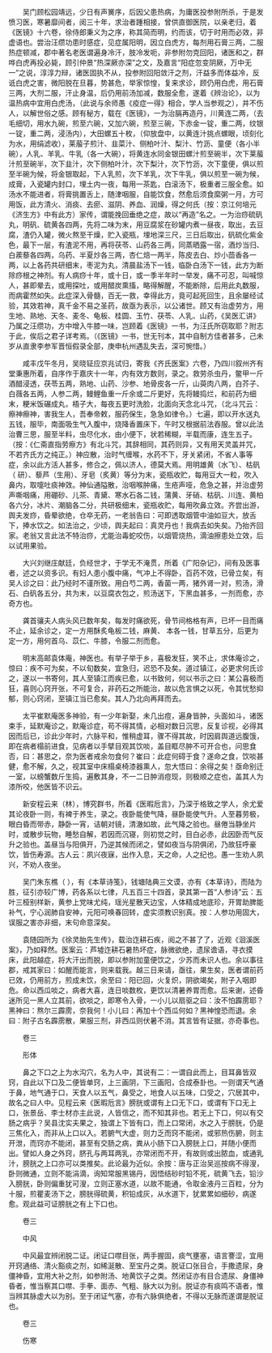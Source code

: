 <!-- { "loadSidebar": true } -->
　　吴门顾松园靖远，少日有声黉序，后因父患热病，为庸医投参附所杀，于是发愤习医，寒暑靡间者，阅三十年，求治者踵相接，曾供直御医院，以亲老归，着《医镜》十六卷，徐侍郎秉义为之序，称其简而明，约而该，切于时用而必效，非虚语也。尝治汪缵功患时感症，见症属阳明，因立白虎方，每剂用石膏三两，二服热症顿减，郡中著名老医谓遍身冷汗，肢冷发呃，非参附勿克回阳，诸医和之，群哗白虎再投必毙，顾引仲景“热深厥亦深”之文，及嘉言“阳症忽变阴厥，万中无一”之说，淳淳力辩，诸医固执不从，投参附回阳敛汗之剂，汗益多而体益冷，反诋白虎之害，微阳脱在旦暮，势甚危，举家惊惶，复来求诊，顾仍用白虎，用石膏三两，大剂二服，汗止身温，后仍用前汤加减，数服全愈，遂着《辨治论》，以为温热病中宜用白虎汤，（此说与余师愚《疫症一得》相合，学人当参观之），并不伤人，以解世俗之感。顾有秘方，载在《医镜》，一为治膈再造丹，川黄连二两，（去毛细切，用水九碗，煎至六碗，又加六碗，煎至三碗，下赤金一锭，重二两，纹银一锭，重二两，浸汤内），大田螺五十枚，（仰放盘中，以黄连汁挑点螺眼，顷刻化为水，用绢滤收），莱菔子煎汁、韭菜汁、侧柏叶汁、梨汁、竹沥、童便（各小半碗），人乳、羊乳、牛乳（各一大碗），将黄连水同金银田螺汁煎至碗半，次下莱菔汁煎至碗半，次下韭汁，次下侧柏叶汁，次下梨汁，次下竹沥，次下童便，俱以煎至半碗为候，将金银取起，下人乳煎，次下羊乳，次下牛乳，俱以煎至一碗为候，成膏，入瓷罐内封口，埋土内一夜，每用一茶匙，白滚汤下，极重者三服全愈。如汤水不能进者，将膏挑置舌上，随津咽服，自能饮食，然愈后须食縻粥一月，方可用饭，此方清火、消痰、去瘀、滋阴、养血、润燥，得之何氏（按：京江何培元《济生方》中有此方）家传，谓能挽回垂绝之症，故以“再造”名之。一为治痧硫矾丸，明矾、硫黄各四两，先将二味为末，用豆腐浆在砂罐内煮一昼夜，取出，去豆腐，渣仍入罐，微火熬至干燥，贮入瓷瓶，埋地深三尺，三日后取出，矾硫化紫金色，最下一层，有渣泥不用，再将茯苓、山药各三两，同蒸晒露一宿，酒炒当归、白蒺藜各四两，乌药、半夏炒各三两，杏仁焙一两半，陈皮去白、炒小茴香各一两，以上各药共研细末，枣泥为丸，清晨盐汤下一钱，临卧白汤下一钱，此方为断除痧根之神剂。有人病痧十年，或十日，或一季半年时一举发，痛不可忍，叫喊惊人，甚即晕去，或用探吐，或用醋炭熏搐，略得解醒，不能断除，后用此丸数服，而病霍然如失。此症深入骨髓，百无一救，幸得此方，竟可起死回生，且余屡经试验，其效若神，真千金不易之圣药，故亟为表示，以公诸世。顾又有治虚劳方，用生地、熟地、天冬、麦冬、龟板、桂圆、玉竹、茯苓、人乳、山药，《吴医汇讲》乃属之汪缵功，方中增入牛膝一味，岂顾着《医镜》一书，为汪氏所窃取耶？附志于此，俟后之君子详考焉。（《医镜》一书，世无刊本，其中自制方佳者甚多，己未岁从直隶李参军晋恒假录全部，庚申杭州遇乱失去，深可惋惜。）

　　咸丰戊午冬月，吴晓钲应京兆试归，寄我《齐氏医案》六卷，乃四川叙州齐有堂秉惠所着，自序作于嘉庆十一年，内有效方数则，录之。救劳杀虫丹，鳖甲一斤酒醋浸透，茯苓五两，熟地、山药、沙参、地骨皮各一斤，山萸肉八两，白芥子、白薇各五两，人参二两，鳗鲤鱼重一斤余或二斤更好，先将鳗捣烂，和前药为细末，粳米饭碾成丸，梧子大，每夜五更时洗脸，北面向天念北斗咒，（北斗咒云：瘵神瘵神，害我生人，吾奉帝敕，服药保生，急急如律令。）七遍，即以开水送丸五钱，服毕，南面吸生气入腹中，烧降香置床下，午时又根据前法吞服。曾以此法治曹三思，服至半料，虫尽化水，由小便下，状若稀糊，半载而康，连生五子。（按：《仁斋直指劳瘵方》有北斗咒，其辞相同，其药则异，又有用天灵盖并咒，不若齐氏方之纯正。）神应散，治时气缠喉，水药不下，牙关紧闭，不省人事等症，余以此方活人甚多，修合之，佩以济人，德莫大焉。用明雄黄（水飞）、枯矾（ 研）、藜芦（生用）、牙皂（炙黄）等分为末，瓷瓶收贮，每用豆大一粒，吹入鼻内，取嚏吐痰神效。神仙通隘散，治咽喉肿痛，生疮声哑，危急之甚，并治虚劳声嘶咽痛，用硼砂、儿茶、青黛、寒水石各二钱，蒲黄、牙硝、枯矾、川连、黄柏各六分，冰片、潮脑各二分，共研极细末，瓷瓶收贮，每用吹鼻立效。齐尝出游，舆夫发痧，昏晕欲绝，仓卒无药，一老翁告曰：可即透取烟管中油如豆大，放舌下，捧水饮之。如法治之，少顷，舆夫起曰：真灵丹也！我病去如失矣。乃抬齐回家。老翁又言此法不特治痧，尤能治毒蛇咬伤，以烟管烧热，滴油擦患处立效，后以试用果验。

　　大兴刘继庄献廷，负经世才，于学无不淹贯，所着《广阳杂记》，间有及医事者，述之以资多识。有妇人患小腹中痛，气冲上不得卧，百药不效，已骨立矣，有吴人诊之曰：此乃经时不谨所致。用白芍二两，香菌一两，猪外肾一对，煎汤，滑石、白矾各五分，共为末，以豆腐衣包之，煎汤送下，下黑血甚多，一剂而愈，亦奇方也。

　　龚首骧夫人病头风已数年矣，每发时痛欲死，骨节间格格有声，已坏一目而痛不止，延余诊之，定一方用酥炙龟板二钱，麻黄、 本各一钱，甘草五分，后更为定一方，用何首乌、苡仁、牛膝，令服二剂而愈。

　　明末高邮袁体庵，神医也。有举子举于乡，喜极发狂，笑不止，求体庵诊之，惊曰：疾不可为矣，不以旬数矣，宜急归，迟恐不及矣。道过镇江，必更求何氏诊之，遂以一书寄何，其人至镇江而疾已愈，以书致何，何以书示之曰：某公喜极而狂，喜则心窍开张，不可复合，非药石之所能治，故以危言惧之以死，令其忧愁抑郁，则心窍闭，至镇江当已愈矣。其人乃北向再拜而去。

　　太平崔默庵医多神验，有一少年新娶，未几出痘，遍身皆肿，头面如斗，诸医束手，延默庵诊之，默庵诊症，苟不得其情，必相对数日沉思，反复诊视，必得其因而后已，诊此少年时，六脉平和，惟稍虚耳，骤不得其故，时因肩舆道远腹饿，即在病者榻前进食，见病者以手擘目观其饮啖，盖目眶尽肿不可开合也，问思食否，曰：甚思之，奈为医者戒余勿食何？崔曰：此症何碍于食？遂命之食，饮啖甚健，愈不解，久之，视其室中床榻桌椅漆器熏人，忽大悟曰：余得之矣！亟命别迁一室，以螃蟹数斤生捣，遍敷其身，不一二日肿消痘现，则极顺之症也，盖其人为漆所咬，他医皆不识云。

　　新安程云来（林），博究群书，所着《医暇卮言》，乃深于格致之学人，余尤爱其论夜卧一则，有裨于养生，录之。夜卧能使气降，昼卧能使气升。人至暮劳极，眼白昏而带赤，静卧一宵，诘朝对镜，清澈如故，此气降之验也。昼倦当静坐片时，或散步玩物，睡愁自解，若因而沉寝，则初觉之时，目白必赤，此因卧而气反升之验也。盖昼当与阳俱开，乃逆其候而闭之，譬如夜当与阴俱闭，乃故狂呼豪饮，皆伤寿源。古人云：夙兴夜寐，出作入息，天之命，人之纪也。愚一生劝人夙兴，不劝人夜坐。

　　吴门朱东樵（ ），有《本草诗笺》，钱塘陆典三文谟，亦有《本草诗》，而陆为胜，征引亦较广博，药各系以七律，凡五百三十四首，录其第一首“人参诗”云：五叶三桠别样新，黄参上党味尤纯，瑶光星散天边宝，人体精成地底珍，开胃助脾能补气，宁心润肺自安神，元阳可唤春回转，虚实须教识别真。按：人参功用固大，误服之害亦非细，末句命意深矣。

　　袁随园所为《徐灵胎先生传》，载治迮耕石疾，阅之不甚了了，近观《洄溪医案》，乃如释然。医案云：芦墟迮耕石暑热坏症，脉微欲绝，遗尿谵语，寻衣摸床，此阳越症，将大汗出而脱，即以参附加童便饮之，少苏而未识人也。余以事往郡，戒其家曰：如醒而能言，则来载我。越三日来请，亟往，果生矣，医者谓前药已效，仍用前方，煎成未饮，余至曰：阳已回，火复炽，阴欲竭矣，附子入咽即危。命以西瓜啖之，病者大喜，连日啖数枚，更饮以清暑养胃而愈。后来谢，述昏迷所见一黑人立其前，欲啖之，即寒令入骨，一小儿以扇驱之曰：汝不怕霹雳耶？黑神曰：熬尔三霹雳，奈我何！小儿曰：再加十个西瓜何如？黑神惶恐而退。余曰：附子古名霹雳散，果服三剂，非西瓜则伏暑不消。其言皆有证据，亦奇事也。

　　卷三

　　形体

　　鼻之下口之上为水沟穴，名为人中，其说有二：一谓自此而上，目耳鼻皆双窍，自此以下口及二便皆单窍，上三画阴，下三画阳，合成泰卦也。一则谓天气通于鼻，地气通于口，天食人以五气，鼻受之，地食人以五味，口受之，穴居其中，故名之曰人中。见程云来《医暇卮言》膀胱或谓有上口无下口，或谓有下口无上口，张景岳、李士材亦主此说，人皆信之，而不知其非也。若无上下口，何以有交肠之病乎？吴县沈实夫果之，独谓上下皆有口，而上口常闭，水之入于膀胱，仍是三焦化入，而非从上口以入。若腑气大虚，则力乏而窍不能闭，或邪热伤腑，则主开泄，而窍亦不能闭，甚至有交肠之病，粪从小肠下口入膀胱上口，并随小便而出。譬如人身之外窍，脐孔与两耳两乳，亦常闭而不开，有故则或出脓血，或通乳汁，膀胱之上口亦可以类推矣。此论最为近似。余按：唐与正治吴巡按病不得溲，卧则微通，立则不能涓滴，询知常服黑锡丹，因悟结砂时铅不死，硫黄飞去，铅沙入膀胱，卧则偏重犹可溲，立则正塞水道，以故不能通，令取金液丹三百粒，分为十服，煎瞿麦汤下之，膀胱得硫黄，积铅成灰，从水道下，犹累累如细砂，病遂愈。观此益可证膀胱之有上下口也。

　　卷三

　　中风

　　中风最宜辨闭脱二证。闭证口噤目张，两手握固，痰气壅塞，语言謇涩，宜用开窍通络、清火豁痰之剂，如稀涎散、至宝丹之类。脱证口张目合，手撒遗尿，身僵神昏，宜用大补之剂，如参附汤、地黄饮子之类。然闭证亦有目合遗尿、身僵神昏者，惟当察其口噤、手拳、面赤、气粗、脉大以为别。脱证亦有痰鸣不语者，惟当辨其脉虚大以为别。至于闭证气塞，亦有六脉俱绝者，不得以无脉而遂谓是脱证也。

　　卷三

　　伤寒

